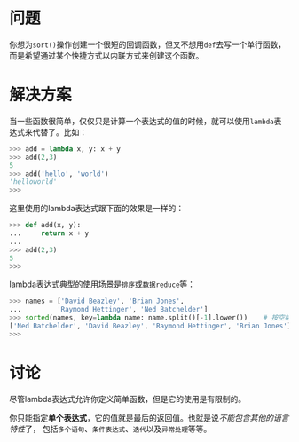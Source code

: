 # 问题
你想为` sort() `操作创建一个很短的回调函数，但又不想用` def `去写一个单行函数， 而是希望通过某个快捷方式以内联方式来创建这个函数。

# 解决方案
当一些函数很简单，仅仅只是计算一个表达式的值的时候，就可以使用`lambda`表达式来代替了。比如：
```python
>>> add = lambda x, y: x + y
>>> add(2,3)
5
>>> add('hello', 'world')
'helloworld'
>>>
```
这里使用的lambda表达式跟下面的效果是一样的：
```python
>>> def add(x, y):
...     return x + y
...
>>> add(2,3)
5
>>>
```

lambda表达式典型的使用场景是`排序`或`数据reduce`等：
```python
>>> names = ['David Beazley', 'Brian Jones',
...         'Raymond Hettinger', 'Ned Batchelder']
>>> sorted(names, key=lambda name: name.split()[-1].lower())    # 按空格字符分割，取最后一个单词，转换成小写排序
['Ned Batchelder', 'David Beazley', 'Raymond Hettinger', 'Brian Jones']
>>>
```

# 讨论
尽管lambda表达式允许你定义简单函数，但是它的使用是有限制的。 

你只能指定**单个表达式**，它的值就是最后的返回值。也就是说*不能包含其他的语言特性*了， 包括`多个语句`、`条件表达式`、`迭代`以及`异常处理`等等。

